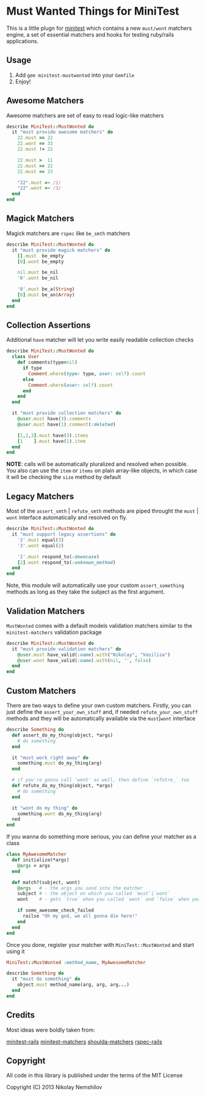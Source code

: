 # Must Wanted Things for MiniTest

This is a little plugn for [minitest](https://github.com/seattlerb/minitest)
which contains a new `must/wont` matchers engine, a set of essential matchers
and hooks for testing ruby/rails applications.

## Usage

1) Add `gem minitest-mustwonted` into your `Gemfile`
2) Enjoy!


## Awesome Matchers

Awesome matchers are set of easy to read logic-like matchers

```ruby
describe MiniTest::MustWonted do
  it "must provide awesome matchers" do
    22.must == 22
    22.wont == 33
    22.must != 22

    22.must >  11
    22.must >= 22
    22.must <= 23

    "22".must =~ /2/
    "22".wont =~ /3/
  end
end
```

## Magick Matchers

Magick matchers are `rspec` like `be_smth` matchers

```ruby
describe MiniTest::MustWonted do
  it "must provide magick matchers" do
    [].must  be_empty
    [0].wont be_empty

    nil.must be_nil
    '0'.wont be_nil

    '0'.must be_a(String)
    [0].must be_an(Array)
  end
end
```

## Collection Assertions

Additional `have` matcher will let you write easily readable collection checks

```ruby
describe MiniTest::MustWonted do
  class User
    def comments(type=nil)
      if type
        Comment.where(type: type, user: self).count
      else
        Comment.where(user: self).count
      end
    end
  end

  it "must provide collection matchers" do
    @user.must have(3).comments
    @user.must have(1).comment(:deleted)

    [1,2,3].must have(3).items
    [1    ].must have(1).item
  end
end
```

__NOTE__: calls will be automatically pluralized and resolved when possible. You
also can use the `item` or `items` on plain array-like objects, in which case it
will be checking the `size` method by default


## Legacy Matchers

Most of the `assert_smth` | `refute_smth` methods are piped throught the `must` |
`wont` interface automatically and resolved on fly.

```ruby
describe MiniTest::MustWonted do
  it "must support legacy assertions" do
    '2'.must equal(3)
    '3'.wont equal(2)

    '2'.must respond_to(:downcase)
    [2].wont respond_to(:unknown_method)
  end
end
```

Note, this module will automatically use your custom `assert_something` methods
as long as they take the subject as the first argument.


## Validation Matchers

`MustWonted` comes with a default models validation matchers similar to the
`minitest-matchers` validation package

```ruby
describe MiniTest::MustWonted do
  it "must provide validation matchers" do
    @user.must have_valid(:name).with("Nikolay", "Vasilisa")
    @user.wont have_valid(:name).with(nil, '', false)
  end
end
```


## Custom Matchers

There are two ways to define your own custom matchers. Firstly, you can just
define the `assert_your_own_stuff` and, if needed `refute_your_own_stuff` methods
and they will be automatically available via the `must`|`wont` interface

```ruby
describe Something do
  def assert_do_my_thing(object, *args)
    # do something
  end

  it "must work right away" do
    something.must do_my_thing(arg)
  end

  # if you're gonna call 'wont' as well, then define `refutre_` too
  def refute_do_my_thing(object, *args)
    # do something
  end

  it "wont do my thing" do
    something.wont do_my_thing(arg)
  ned
end
```

If you wanna do something more serious, you can define your matcher as a class

```ruby
class MyAwesomeMatcher
  def initialize(*args)
    @args = args
  end

  def match?(subject, wont)
    @args   # - the args you send into the matcher
    subject # - the object on which you called `must`|`wont`
    wont    # - gets `true` when you called `wont` and `false` when you called `must`

    if some_awesome_check_failed
      railse "Oh my god, we all gonna die here!"
    end
  end
end
```

Once you done, register your matcher with `MiniTest::MustWonted` and start using it

```ruby
MiniTest::MustWonted :method_name, MyAwesomeMatcher

describe Something do
  it "must do something" do
    object.must method_name(arg, arg, arg...)
  end
end
```


## Credits

Most ideas were boldly taken from:

[minitest-rails](https://github.com/blowmage/minitest-rails)
[minitest-matchers](https://github.com/zenspider/minitest-matchers)
[shoulda-matchers](https://github.com/thoughtbot/shoulda-matchers)
[rspec-rails](https://github.com/rspec/rspec-rails)


## Copyright

All code in this library is published under the terms of the MIT License

Copyright (C) 2013 Nikolay Nemshilov
